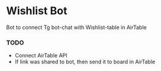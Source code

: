 # Wishlist Bot
Bot to connect Tg bot-chat with Wishlist-table in AirTable

### TODO

- Connect AirTable API
- If link was shared to bot, then send it to board in AirTable